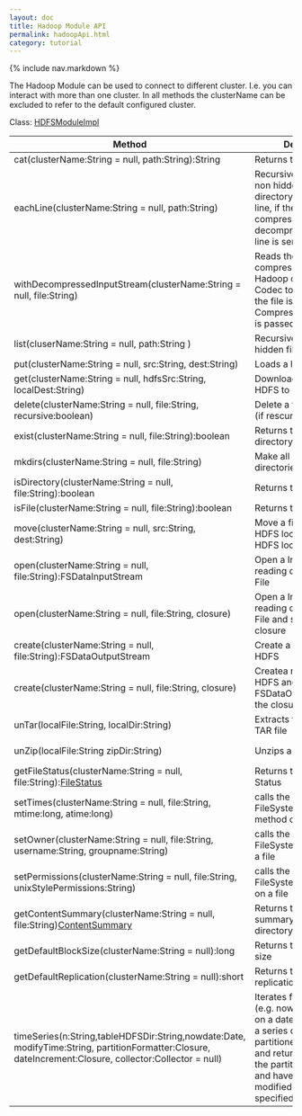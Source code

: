 ```yaml
---
layout: doc
title: Hadoop Module API
permalink: hadoopApi.html
category: tutorial
---
```



{% include nav.markdown %}

The Hadoop Module can be used to connect to different cluster.
I.e. you can interact with more than one cluster.
In all methods the clusterName can be excluded to refer to the default configured cluster.

Class: [HDFSModuleImpl](https://github.com/gerritjvv/glue/blob/master/core/glue-modules-hadoop/src/main/groovy/org/glue/modules/hadoop/impl/HDFSModuleImpl.groovy)

 Method | Description | Example |
 ------ | ----------- | ------- |
cat(clusterName:String = null, path:String):String | Returns the text to a path | println ctx.hdfs.cat('myfile.txt') 
eachLine(clusterName:String = null, path:String) | Recursively searches for non hidden files in a directory and return each line, if the file is compressed it will be decompressed first, each line is sent to the closure | ctx.hfds.eachLine 'myfile.txt', { line -> println line }
withDecompressedInputStream(clusterName:String = null, file:String) | Reads the file and if compressed, use the Hadoop configured Codec to decompress, if the file is compressed a CompressionInputStream is passed to the Closure| ctx.hdfs.withDecompressInputStream "myfile.gz", { input ->  /* do stuff */ } 
list(cluserName:String = null, path:String ) | Recursively lists all non hidden files | ctx.hdfs.list 'mydir', { file -> println file }
put(clusterName:String = null, src:String, dest:String) | Loads a local file to HDFS | ctx.hdfs.put('myfile.txt', '/hdfsdir/') 
get(clusterName:String = null, hdfsSrc:String, localDest:String) | Download a file from HDFS to local | ctx.hdfs.get('/hdfsdir/myfile.txt', 'localfile.txt') 
delete(clusterName:String = null, file:String, recursive:boolean)|Delete a file or directory (if rescursive is true)  
exist(clusterName:String = null, file:String):boolean | Returns true if a file or directory exist | ctx.hdfs.exist('mydir') 
mkdirs(clusterName:String = null, file:String)| Make all parent and sub-directories in the path | ctx.hdfs.mkdirs('/path1/path2/path2') 
isDirectory(clusterName:String = null, file:String):boolean | Returns true if a directory  
isFile(clusterName:String = null, file:String):boolean | Returns true if a file 
move(clusterName:String = null, src:String, dest:String) | Move a file from one HDFS location to another HDFS location | ctx.hdfs.put('/hdfsdir1/myfile1.txt', '/hdfsdir2/') 
open(clusterName:String = null, file:String):FSDataInputStream| Open a InputStream for reading data to an HDFS File   
open(clusterName:String = null, file:String, closure)| Open a InputStream for reading data to an HDFS File and send it to the closure | e.g. Write to local file: new File('localfile').withOutputStream { out -> ctx.hdfs.open 'mynfile.txt', {is-> out << is } } 
create(clusterName:String = null, file:String):FSDataOutputStream | Create a new file on HDFS 
create(clusterName:String = null, file:String, closure) | Createa new file on HDFS and sends the FSDataOutputStream to the closure | e.g. Copy a file to hdfs new File('mylocalfile').withInputStream { is -> ctx.hdfs.create('myfile.txt', { out -> out << is } } 
unTar(localFile:String, localDir:String) | Extracts the contents of a TAR file | ctx.hdfs.unTar('myfile.tar', '/opt/glue/log/${ctx.unitId}/tardir') 
unZip(localFile:String zipDir:String) | Unzips a ZIP/GZIP file | ctx.hdfs.unZip('myfile.gzip', '/opt/glue/log/${ctx.unitId}/zipdir') 
getFileStatus(clusterName:String = null, file:String):[FileStatus](http://hadoop.apache.org/docs/current/api/org/apache/hadoop/fs/clas-use/FileStatus.html) |  Returns the HDFS File Status 
setTimes(clusterName:String = null, file:String, mtime:long, atime:long) | calls the FileSystem.setTimes method on a file
setOwner(clusterName:String = null, file:String, username:String, groupname:String) | calls the FileSystem.setOwner on a file 
setPermissions(clusterName:String = null, file:String, unixStylePermissions:String) | calls the FileSystem.setPermission on a file  
getContentSummary(clusterName:String = null, file:String)[ContentSummary](http://hadoop.apache.org/docs/current/api/org/apache/hadoop/fs/ContentSummary.html) | Returns the content summary of a file or directory 
getDefaultBlockSize(clusterName:String = null):long | Returns the default block size
getDefaultReplication(clusterName:String = null):short | Returns the default replication
timeSeries(n:String,tableHDFSDir:String,nowdate:Date, modifyTime:String, partitionFormatter:Closure<String>, dateIncrement:Closure<Date>, collector:Collector = null)| Iterates from nowdate-n (e.g. nowdate - 2.hours) on a date increment over a series of date partitioned HDFS files and return true if all of the partitions have files and have not been modified since a specified amount of time  


  
